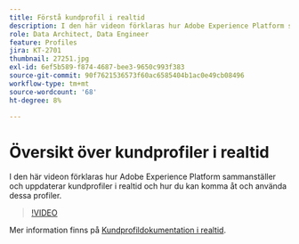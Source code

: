 ```yaml
---
title: Förstå kundprofil i realtid
description: I den här videon förklaras hur Adobe Experience Platform sammanställer och uppdaterar kundprofiler i realtid och hur du kan komma åt och använda dessa profiler.
role: Data Architect, Data Engineer
feature: Profiles
jira: KT-2701
thumbnail: 27251.jpg
exl-id: 6ef5b589-f874-4687-bee3-9650c993f383
source-git-commit: 90f7621536573f60ac6585404b1ac0e49cb08496
workflow-type: tm+mt
source-wordcount: '68'
ht-degree: 8%

---
```


# Översikt över kundprofiler i realtid

I den här videon förklaras hur Adobe Experience Platform sammanställer och uppdaterar kundprofiler i realtid och hur du kan komma åt och använda dessa profiler.

>[!VIDEO](https://video.tv.adobe.com/v/27251?quality=12&learn=on)

Mer information finns på [Kundprofildokumentation i realtid](https://experienceleague.adobe.com/docs/experience-platform/profile/home.html?lang=sv).
